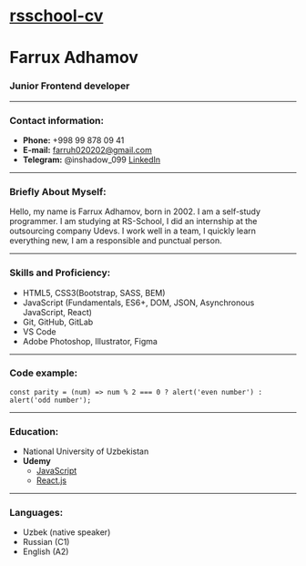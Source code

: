 # [rsschool-cv](https://tashkent.hh.uz/resume/60a309e8ff08f7aafd0039ed1f6c6c5175644a)

# Farrux Adhamov
### Junior Frontend developer 
-----
### Contact information:[]()

- **Phone:**  +998 99 878 09 41 
- **E-mail:**  farruh020202@gmail.com
- **Telegram:**  @inshadow_099
[LinkedIn](https://www.linkedin.com/in/farruh-adhamov-3a640221a/)  

-----
### Briefly About Myself:[]()
Hello, my name is Farrux Adhamov, born in 2002. I am a self-study programmer. I am studying at RS-School, I did an internship at the outsourcing company Udevs. I work well in a team, I quickly learn everything new, I am a responsible and punctual person.

-----
### Skills and Proficiency:[]()

-   HTML5, CSS3(Bootstrap, SASS, BEM)
-   JavaScript (Fundamentals, ES6+, DOM, JSON, Asynchronous JavaScript, React)
-   Git, GitHub, GitLab
-   VS Code
-   Adobe Photoshop, Illustrator, Figma
-----
### Code example:[]()
```
const parity = (num) => num % 2 === 0 ? alert('even number') : alert('odd number');
```
-----
### Education:[]()
- National University of Uzbekistan
- **Udemy**
   -   [JavaScript](https://www.udemy.com/course/javascript-full-guide/)
   -   [React.js](https://www.udemy.com/course/react-from-scratch/?src=sac&kw=react+%D1%81)
-----
### Languages:[]()
- Uzbek (native speaker)
- Russian (C1)
- English (A2)